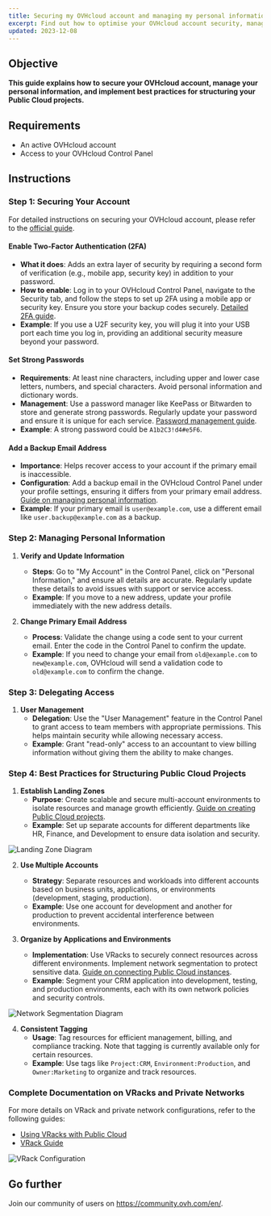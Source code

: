 ```yaml
---
title: Securing my OVHcloud account and managing my personal information
excerpt: Find out how to optimise your OVHcloud account security, manage your personal information, and delegate access to your account
updated: 2023-12-08
---
```


## Objective

**This guide explains how to secure your OVHcloud account, manage your personal information, and implement best practices for structuring your Public Cloud projects.**

## Requirements

- An active OVHcloud account
- Access to your OVHcloud Control Panel

## Instructions

### Step 1: Securing Your Account

For detailed instructions on securing your OVHcloud account, please refer to the [official guide](https://help.ovhcloud.com/csm/en-gb-account-secure-account-personal-data?id=kb_article_view&sysparm_article=KB0042918).

#### Enable Two-Factor Authentication (2FA)
- **What it does**: Adds an extra layer of security by requiring a second form of verification (e.g., mobile app, security key) in addition to your password.
- **How to enable**: Log in to your OVHcloud Control Panel, navigate to the Security tab, and follow the steps to set up 2FA using a mobile app or security key. Ensure you store your backup codes securely. [Detailed 2FA guide](https://support.us.ovhcloud.com/hc/en-us/articles/360013968099-Securing-an-Account-with-Two-Factor-Authentication).
- **Example**: If you use a U2F security key, you will plug it into your USB port each time you log in, providing an additional security measure beyond your password.

#### Set Strong Passwords
- **Requirements**: At least nine characters, including upper and lower case letters, numbers, and special characters. Avoid personal information and dictionary words.
- **Management**: Use a password manager like KeePass or Bitwarden to store and generate strong passwords. Regularly update your password and ensure it is unique for each service. [Password management guide](https://help.ovhcloud.com/csm/en-account-manage-password?id=kb_article_view&sysparm_article=KB0042985).
- **Example**: A strong password could be `A1b2C3!d4#e5F6`.

#### Add a Backup Email Address
- **Importance**: Helps recover access to your account if the primary email is inaccessible.
- **Configuration**: Add a backup email in the OVHcloud Control Panel under your profile settings, ensuring it differs from your primary email address. [Guide on managing personal information](https://help.ovhcloud.com/csm/en-gb-account-secure-account-personal-data?id=kb_article_view&sysparm_article=KB0042918).
- **Example**: If your primary email is `user@example.com`, use a different email like `user.backup@example.com` as a backup.

### Step 2: Managing Personal Information

1. **Verify and Update Information**
   - **Steps**: Go to "My Account" in the Control Panel, click on "Personal Information," and ensure all details are accurate. Regularly update these details to avoid issues with support or service access.
   - **Example**: If you move to a new address, update your profile immediately with the new address details.

2. **Change Primary Email Address**
   - **Process**: Validate the change using a code sent to your current email. Enter the code in the Control Panel to confirm the update.
   - **Example**: If you need to change your email from `old@example.com` to `new@example.com`, OVHcloud will send a validation code to `old@example.com` to confirm the change.

### Step 3: Delegating Access

1. **User Management**
   - **Delegation**: Use the "User Management" feature in the Control Panel to grant access to team members with appropriate permissions. This helps maintain security while allowing necessary access.
   - **Example**: Grant "read-only" access to an accountant to view billing information without giving them the ability to make changes.

### Step 4: Best Practices for Structuring Public Cloud Projects

1. **Establish Landing Zones**
   - **Purpose**: Create scalable and secure multi-account environments to isolate resources and manage growth efficiently. [Guide on creating Public Cloud projects](https://help.ovhcloud.com/csm/en-public-cloud-compute-create-project?id=kb_article_view&sysparm_article=KB0050599).
   - **Example**: Set up separate accounts for different departments like HR, Finance, and Development to ensure data isolation and security.

![Landing Zone Diagram](https://www.ovhcloud.com/cdn/www.ovhcloud.com/images/content/OVHcloud_public_cloud_diagram.jpg)

2. **Use Multiple Accounts**
   - **Strategy**: Separate resources and workloads into different accounts based on business units, applications, or environments (development, staging, production).
   - **Example**: Use one account for development and another for production to prevent accidental interference between environments.

3. **Organize by Applications and Environments**
   - **Implementation**: Use VRacks to securely connect resources across different environments. Implement network segmentation to protect sensitive data. [Guide on connecting Public Cloud instances](https://help.ovhcloud.com/csm/en-gb-public-cloud-compute-getting-started?id=kb_article_view&sysparm_article=KB0051017).
   - **Example**: Segment your CRM application into development, testing, and production environments, each with its own network policies and security controls.

![Network Segmentation Diagram](https://www.ovhcloud.com/cdn/www.ovhcloud.com/images/content/OVHcloud_network_segmentation.jpg)

4. **Consistent Tagging**
   - **Usage**: Tag resources for efficient management, billing, and compliance tracking. Note that tagging is currently available only for certain resources.
   - **Example**: Use tags like `Project:CRM`, `Environment:Production`, and `Owner:Marketing` to organize and track resources.

### Complete Documentation on VRacks and Private Networks

For more details on VRack and private network configurations, refer to the following guides:
- [Using VRacks with Public Cloud](https://docs.ovh.com/gb/en/public-cloud/using-vrack-public-cloud/)
- [VRack Guide](https://docs.ovh.com/gb/en/dedicated/vrack/)

![VRack Configuration](https://www.ovhcloud.com/cdn/www.ovhcloud.com/images/content/OVHcloud_vrack_configuration.jpg)

## Go further

Join our community of users on <https://community.ovh.com/en/>.
